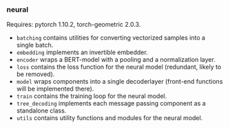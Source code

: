 ### neural
Requires: pytorch 1.10.2, torch-geometric 2.0.3.

* `batching` contains utilities for converting vectorized samples into a single batch.
* `embedding` implements an invertible embedder.
* `encoder` wraps a BERT-model with a pooling and a normalization layer.
* `loss` contains the loss function for the neural model (redundant, likely to be removed).
* `model` wraps components into a single decoderlayer (front-end functions will be implemented there).
* `train` contains the training loop for the neural model.
* `tree_decoding` implements each message passing component as a standalone class.
* `utils` contains utility functions and modules for the neural model.
